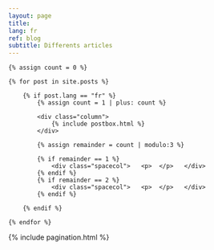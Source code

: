 ```yaml
---
layout: page
title:
lang: fr
ref: blog
subtitle: Differents articles
---
```





<!-- Posts Index

mettre le layout en body pour elargir !

================================================== -->
<section class="recent-posts">
	
	{% assign count = 0 %}

	{% for post in site.posts %}

		{% if post.lang == "fr" %}
			{% assign count = 1 | plus: count %}

			<div class="column">		
				{% include postbox.html %}
			</div>
			
			{% assign remainder = count | modulo:3 %}
			
			{% if remainder == 1 %} 
				<div class="spacecol">   <p>  </p>   </div>
			{% endif %}
			{% if remainder == 2 %} 
				<div class="spacecol">   <p>  </p>   </div>
			{% endif %}

		{% endif %}

	{% endfor %}

</section>

<!-- Pagination
================================================== -->
<div class="bottompagination">
<div class="pointerup"><i class="fa fa-caret-up"></i></div>
<span class="navigation" role="navigation">
    {% include pagination.html %}


